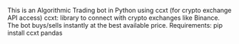 This is an Algorithmic Trading bot in Python using ccxt (for crypto exchange API access) 
ccxt: library to connect with crypto exchanges like Binance.
The bot buys/sells instantly at the best available price.
Requirements: pip install ccxt pandas

